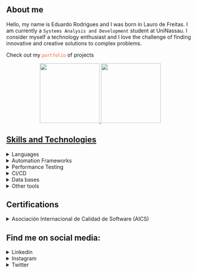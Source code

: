 ## About me
Hello, my name is Eduardo Rodrigues and I was born in Lauro de Freitas. I am currently a `Systems Analysis and Development` student at UniNassau. I consider myself a technology enthusiast and I love the challenge of finding innovative and creative solutions to complex problems.

Check out my <a href="https://edurodrigues.vercel.app/" target="_blank" style="text-decoration: none; color: #ff5733;">`portfolio`</a> of projects

<div align="center">
  <a href="https://github.com/eduardostr">
  <img height="160em" src="https://github-readme-stats-sigma-five.vercel.app/api?username=eduardostr&show_icons=true&theme=vision-friendly-dark&include_all_commits=true&count_private=true"/>
  <img height="160em" src="https://github-readme-stats-sigma-five.vercel.app/api/top-langs/?username=eduardostr&layout=compact&langs_count=7&theme=vision-friendly-dark"/>
</div>

## Skills and Technologies

<details>
  <summary>
    <a>Languages</a>
  </summary>

  <a name="language"></a>
  
  - Python
  - JavaScript
</details>

<details>
  <summary>
    <a>Automation Frameworks</a>
  </summary>

  <a name="framework"></a>
  
  - Robot Framework
  - Cypress
</details>

<details>
  <summary>
    <a>Performance Testing</a>
  </summary>

  <a name="performance"></a>
  
  - JMeter
  - K6
</details>

<details>
  <summary>
    <a>CI/CD</a>
  </summary>

  <a name="cicd"></a>
  
  - Git
  - GitHub Action
  - Azure DevOps
  - GitLab
</details>

<details>
  <summary>
    <a>Data bases</a>
  </summary>

  <a name="database"></a>
  
  - NoSQL: MongoDB
  - SQL: MySQL and PostgreSQL 
</details>

<details>
  <summary>
    <a>Other tools</a>
  </summary>

  <a name="tools"></a>
  
  - Postman
  - Insomnia
</details>

## Certifications

<details>
  <summary>
    <a>Asociación Internacional de Calidad de Software (AICS)</a>
  </summary>

  <a name="aics"></a>
  
  - [Acesse o certificado digital](https://edurodrigues.vercel.app/Certificados-AICS)
</details>

## Find me on social media:

<details>
  <summary>
    <a>Linkedin</a>
  </summary>

  <a name="linkedin"></a>
  
  - [Meu Linkedin](https://www.linkedin.com/in/eduardo-rodrigues-368870293/)
</details>

<details>
  <summary>
    <a>Instagram</a>
  </summary>

  <a name="instagram"></a>
  
  - [Meu Instagram](https://www.instagram.com/eduuardodrm/)
</details>

<details>
  <summary>
    <a>Twitter</a>
  </summary>

  <a name="twitter"></a>
  
  - [Meu Twitter](https://twitter.com/yarnadd_edu)
</details>
